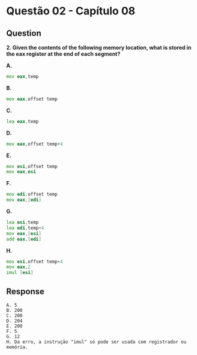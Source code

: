 # Questão 02 - Capítulo 08

## Question

**<p>2. Given the contents of the following memory location, what is stored in the eax
register at the end of each segment?</p>**

**A.**
 ```asm
mov eax,temp
```
**B.**
 ```asm
mov eax,offset temp
```
**C.**
 ```asm
lea eax,temp
```
**D.**
 ```asm
mov eax,offset temp+4
```
**E.**
 ```asm
mov esi,offset temp
mov eax,esi
```
**F.**
 ```asm
mov edi,offset temp
mov eax,[edi]
```
**G.**
```asm
lea esi,temp
lea edi,temp+4
mov eax,[esi]
add eax,[edi] 
```
**H.**
 ```asm
mov esi,offset temp+4
mov eax,2
 imul [esi]
```

## Response
```
A. 5
B. 200
C. 200
D. 204
E. 200
F. 5
G. 12
H. Da erro, a instrução "imul" só pode ser usada com registrador ou memória.
```
